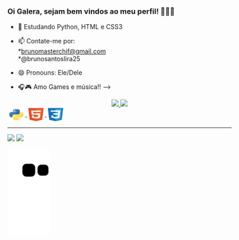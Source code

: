 ### Oi Galera, sejam bem vindos ao meu perfil! 👋👋👋

<!--
**BrunoSantosLira/BrunoSantosLira** is a ✨ _special_ ✨ repository because its `README.md` (this file) appears on your GitHub profile.

Here are some ideas to get you started-->

- 🌱  Estudando Python, HTML e CSS3
- 📫 Contate-me por:<br>
     *brunomasterchif@gmail.com<br>
     *@brunosantoslira25
     
- 😄 Pronouns: Ele/Dele
- 🎧🎮 Amo Games e música!!
--><br>


<div align="center">
  <a href="https://github.com/BrunoSantosLira">
  <img height="150em" src="https://github-readme-stats.vercel.app/api?username=BrunoSantosLira&show_icons=true&theme=synthwave&include_all_commits=true&count_private=true"/>
  <img height="150em" src="https://github-readme-stats.vercel.app/api/top-langs/?username=BrunoSantosLira&layout=compact&langs_count=7&theme=synthwave"/>
  <br>
</div>
<div>
<img align="center" alt="Rafa-Python" height="30" width="40" src="https://raw.githubusercontent.com/devicons/devicon/master/icons/python/python-original.svg">
<img align="center" alt="Rafa-HTML" height="30" width="40" src="https://raw.githubusercontent.com/devicons/devicon/master/icons/html5/html5-original.svg">
<img align="center" alt="Rafa-CSS" height="30" width="40" src="https://raw.githubusercontent.com/devicons/devicon/master/icons/css3/css3-original.svg">
</div>
<hr>
<div>
  <a href="https://www.instagram.com/brunosantoslira25/" target="_blank"><img src="https://img.shields.io/badge/-Instagram-%23E4405F?style=for-the-badge&logo=instagram&logoColor=white" target="_blank"></a>
  <a href = "mailto:brunomasterchif@gmail.com"><img src="https://img.shields.io/badge/-Gmail-%23333?style=for-the-badge&logo=gmail&logoColor=white" target="_blank"></a>
  
  ![Snake animation](https://github.com/BrunoSantosLira/BrunoSantosLira/blob/output/github-contribution-grid-snake.svg)
  
</div>
